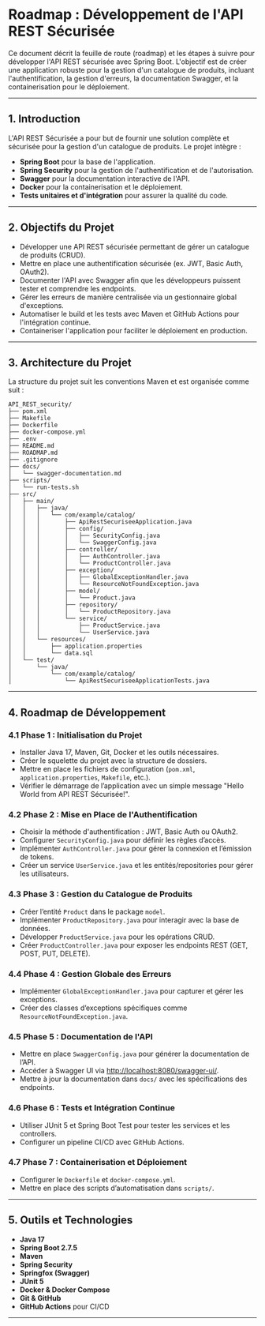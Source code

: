 # Roadmap : Développement de l'API REST Sécurisée

Ce document décrit la feuille de route (roadmap) et les étapes à suivre pour développer l'API REST sécurisée avec Spring Boot. L'objectif est de créer une application robuste pour la gestion d'un catalogue de produits, incluant l'authentification, la gestion d'erreurs, la documentation Swagger, et la containerisation pour le déploiement.

---

## 1. Introduction

L'API REST Sécurisée a pour but de fournir une solution complète et sécurisée pour la gestion d'un catalogue de produits. Le projet intègre :

- **Spring Boot** pour la base de l'application.
- **Spring Security** pour la gestion de l'authentification et de l'autorisation.
- **Swagger** pour la documentation interactive de l'API.
- **Docker** pour la containerisation et le déploiement.
- **Tests unitaires et d'intégration** pour assurer la qualité du code.

---

## 2. Objectifs du Projet

- Développer une API REST sécurisée permettant de gérer un catalogue de produits (CRUD).
- Mettre en place une authentification sécurisée (ex. JWT, Basic Auth, OAuth2).
- Documenter l'API avec Swagger afin que les développeurs puissent tester et comprendre les endpoints.
- Gérer les erreurs de manière centralisée via un gestionnaire global d'exceptions.
- Automatiser le build et les tests avec Maven et GitHub Actions pour l'intégration continue.
- Containeriser l'application pour faciliter le déploiement en production.

---

## 3. Architecture du Projet

La structure du projet suit les conventions Maven et est organisée comme suit :

```
API_REST_security/
├── pom.xml
├── Makefile
├── Dockerfile
├── docker-compose.yml
├── .env
├── README.md
├── ROADMAP.md
├── .gitignore
├── docs/
│   └── swagger-documentation.md
├── scripts/
│   └── run-tests.sh
├── src/
│   ├── main/
│   │   ├── java/
│   │   │   └── com/example/catalog/
│   │   │       ├── ApiRestSecuriseeApplication.java
│   │   │       ├── config/
│   │   │       │   ├── SecurityConfig.java
│   │   │       │   └── SwaggerConfig.java
│   │   │       ├── controller/
│   │   │       │   ├── AuthController.java
│   │   │       │   └── ProductController.java
│   │   │       ├── exception/
│   │   │       │   ├── GlobalExceptionHandler.java
│   │   │       │   └── ResourceNotFoundException.java
│   │   │       ├── model/
│   │   │       │   └── Product.java
│   │   │       ├── repository/
│   │   │       │   └── ProductRepository.java
│   │   │       └── service/
│   │   │           ├── ProductService.java
│   │   │           └── UserService.java
│   │   └── resources/
│   │       ├── application.properties
│   │       └── data.sql
│   └── test/
│       └── java/
│           └── com/example/catalog/
│               └── ApiRestSecuriseeApplicationTests.java
```

---

## 4. Roadmap de Développement

### 4.1 Phase 1 : Initialisation du Projet

- Installer Java 17, Maven, Git, Docker et les outils nécessaires.
- Créer le squelette du projet avec la structure de dossiers.
- Mettre en place les fichiers de configuration (`pom.xml`, `application.properties`, `Makefile`, etc.).
- Vérifier le démarrage de l’application avec un simple message "Hello World from API REST Sécurisée!".

### 4.2 Phase 2 : Mise en Place de l'Authentification

- Choisir la méthode d'authentification : JWT, Basic Auth ou OAuth2.
- Configurer `SecurityConfig.java` pour définir les règles d’accès.
- Implémenter `AuthController.java` pour gérer la connexion et l’émission de tokens.
- Créer un service `UserService.java` et les entités/repositories pour gérer les utilisateurs.

### 4.3 Phase 3 : Gestion du Catalogue de Produits

- Créer l’entité `Product` dans le package `model`.
- Implémenter `ProductRepository.java` pour interagir avec la base de données.
- Développer `ProductService.java` pour les opérations CRUD.
- Créer `ProductController.java` pour exposer les endpoints REST (GET, POST, PUT, DELETE).

### 4.4 Phase 4 : Gestion Globale des Erreurs

- Implémenter `GlobalExceptionHandler.java` pour capturer et gérer les exceptions.
- Créer des classes d’exceptions spécifiques comme `ResourceNotFoundException.java`.

### 4.5 Phase 5 : Documentation de l'API

- Mettre en place `SwaggerConfig.java` pour générer la documentation de l’API.
- Accéder à Swagger UI via [http://localhost:8080/swagger-ui/](http://localhost:8080/swagger-ui/).
- Mettre à jour la documentation dans `docs/` avec les spécifications des endpoints.

### 4.6 Phase 6 : Tests et Intégration Continue

- Utiliser JUnit 5 et Spring Boot Test pour tester les services et les controllers.
- Configurer un pipeline CI/CD avec GitHub Actions.

### 4.7 Phase 7 : Containerisation et Déploiement

- Configurer le `Dockerfile` et `docker-compose.yml`.
- Mettre en place des scripts d’automatisation dans `scripts/`.

---

## 5. Outils et Technologies

- **Java 17**
- **Spring Boot 2.7.5**
- **Maven**
- **Spring Security**
- **Springfox (Swagger)**
- **JUnit 5**
- **Docker & Docker Compose**
- **Git & GitHub**
- **GitHub Actions** pour CI/CD

---

